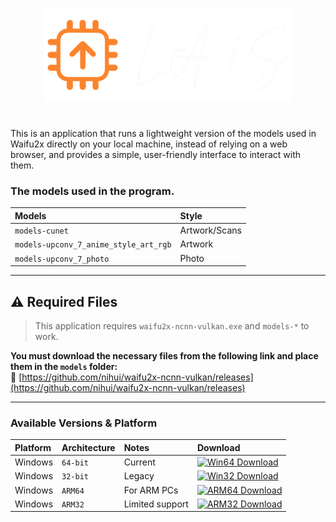 <p align="center"><img src="./laislogo.png" alt="WhyDidGitHubBanMeForLikeOneSecond?" width="400"/></p>

#
This is an application that runs a lightweight version of the models used in Waifu2x directly on your local machine, instead of relying on a web browser, and provides a simple, user-friendly interface to interact with them.

### The models used in the program.

| Models | Style     |
| :-------- | :------- |
| `models-cunet` | Artwork/Scans |
| `models-upconv_7_anime_style_art_rgb` | Artwork |
| `models-upconv_7_photo` | Photo |

---

## ⚠️ Required Files

> This application requires `waifu2x-ncnn-vulkan.exe` and `models-*` to work.

**You must download the necessary files from the following link and place them in the `models` folder:**  
🔗 [https://github.com/nihui/waifu2x-ncnn-vulkan/releases](https://github.com/nihui/waifu2x-ncnn-vulkan/releases)

---

### Available Versions & Platform

| Platform | Architecture | Notes | Download |
| :-------- | :------- | :------ | :------|
| Windows | `64-bit` | Current | [![Win64 Download](https://img.shields.io/badge/Download-x64-blue?logo=windows&style=flat-square)]() |
| Windows | `32-bit` | Legacy | [![Win32 Download](https://img.shields.io/badge/Download-x86-red?logo=windows&style=flat-square)]() |
| Windows | `ARM64` | For ARM PCs | [![ARM64 Download](https://img.shields.io/badge/Download-ARM64-green?logo=windows&style=flat-square)]() |
| Windows | `ARM32` | Limited support | [![ARM32 Download](https://img.shields.io/badge/Download-ARM32-yellow?logo=windows&style=flat-square)]() |

